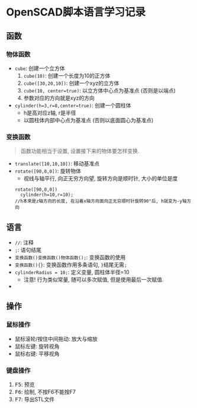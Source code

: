 # OpenSCAD脚本语言学习记录

## 函数
### 物体函数
* `cube`: 创建一个立方体
  1. `cube(10)`: 创建一个长度为10的正方体
  2. `cube([30,20,10])`: 创建一个xyz的立方体
  3. `cube(10, center=true)`: 以立方体中心点为基准点 (否则是以端点)
  4. 参数对应的方向就是xyz的方向
* `cylinder(h=3,r=8,center=true)`: 创建一个圆柱体
  * h是高对应z轴, r是半径
  * 以圆柱体内部中心点为基准点 (否则以底面圆心为基准点)
### 变换函数
> 函数功能相当于设置, 设置接下来的物体要怎样变换.
* `translate([10,10,10])`: 移动基准点
* `rotate([90,0,0])`: 旋转物体
  * 视线与轴平行, 向正无穷方向望, 旋转方向是顺时针, 大小的单位是度
  ```openscad
  rotate([90,0,0])
    cylinder(h=10,r=10);
  //h本来是z轴方向的长度, 在沿着x轴方向面向正无穷顺时针旋转90°后, h就变为-y轴方向
  ```

## 语言
* `//`: 注释
* `;`: 语句结尾
* `变换函数()变换函数()物体函数();`: 变换函数的使用
* `变换函数(){}`: 变换函数作用多条语句, `}`结尾无需`;`
* `cylinderRadius = 10;`: 定义变量, 圆柱体半径=10
  * 注意! 行为类似常量, 随可以多次赋值, 但是使用最后一次赋值.
* 

## 操作
### 鼠标操作
* 鼠标滚轮/按住中间拖动: 放大与缩放
* 鼠标左键: 旋转视角
* 鼠标右键: 平移视角

### 键盘操作
1. <kbd>F5</kbd>: 预览
2. <kbd>F6</kbd>: 绘制, 不按F6不能按F7
3. <kbd>F7</kbd>: 导出STL文件